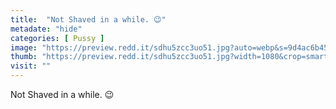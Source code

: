 ```yaml
---
title:  "Not Shaved in a while. 😉"
metadate: "hide"
categories: [ Pussy ]
image: "https://preview.redd.it/sdhu5zcc3uo51.jpg?auto=webp&s=9d4ac6b45b39175e92610be2beaf22adaba8f769"
thumb: "https://preview.redd.it/sdhu5zcc3uo51.jpg?width=1080&crop=smart&auto=webp&s=42334ad3fc6ca28d3b4d081facc43f62b939a576"
visit: ""
---
```

Not Shaved in a while. 😉
